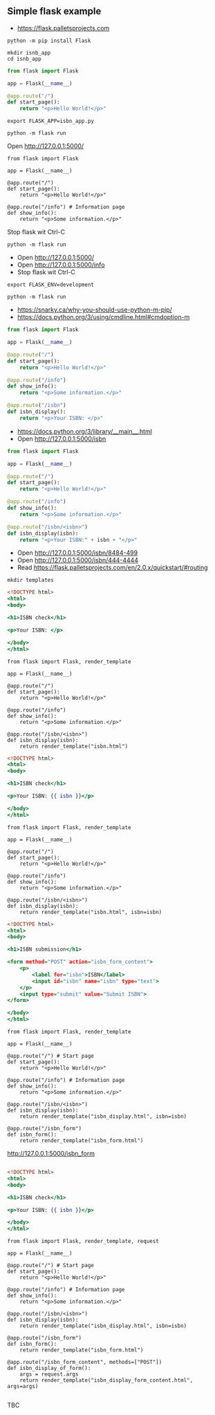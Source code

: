 ## Simple flask example

- https://flask.palletsprojects.com


```shell
python -m pip install Flask
```

```shell
mkdir isnb_app
cd isnb_app
```

```isnb_app.py
from flask import Flask

app = Flask(__name__)

@app.route("/")
def start_page():
    return "<p>Hello World!</p>"
```

```shell
export FLASK_APP=isbn_app.py
```


```shell
python -m flask run
```

Open http://127.0.0.1:5000/


```
from flask import Flask

app = Flask(__name__)

@app.route("/")
def start_page():
    return "<p>Hello World!</p>"

@app.route("/info") # Information page
def show_info():
    return "<p>Some information.</p>"
```

Stop flask wit Ctrl-C

```shell
python -m flask run
```

- Open http://127.0.0.1:5000/
- Open http://127.0.0.1:5000/info
- Stop flask wit Ctrl-C

```shell
export FLASK_ENV=development
```

```shell
python -m flask run
```
- https://snarky.ca/why-you-should-use-python-m-pip/
- https://docs.python.org/3/using/cmdline.html#cmdoption-m

```isnb_app.py
from flask import Flask

app = Flask(__name__)

@app.route("/")
def start_page():
    return "<p>Hello World!</p>"

@app.route("/info")
def show_info():
    return "<p>Some information.</p>"

@app.route("/isbn")
def isbn_display():
    return "<p>Your ISBN: </p>"
```

- https://docs.python.org/3/library/__main__.html
- Open http://127.0.0.1:5000/isbn

```isnb_app.py
from flask import Flask

app = Flask(__name__)

@app.route("/")
def start_page():
    return "<p>Hello World!</p>"

@app.route("/info")
def show_info():
    return "<p>Some information.</p>"

@app.route("/isbn/<isbn>")
def isbn_display(isbn):
    return "<p>Your ISBN:" + isbn + "</p>"
```

- Open http://127.0.0.1:5000/isbn/8484-499
- Open http://127.0.0.1:5000/isbn/444-4444
- Read https://flask.palletsprojects.com/en/2.0.x/quickstart/#routing

```shell
mkdir templates
```

```templates/isbn.html
<!DOCTYPE html>
<html>
<body>

<h1>ISBN check</h1>

<p>Your ISBN: </p>

</body>
</html> 
```

```
from flask import Flask, render_template

app = Flask(__name__)

@app.route("/")
def start_page():
    return "<p>Hello World!</p>"

@app.route("/info")
def show_info():
    return "<p>Some information.</p>"

@app.route("/isbn/<isbn>")
def isbn_display(isbn):
    return render_template("isbn.html")
```

```templates/isbn.html
<!DOCTYPE html>
<html>
<body>

<h1>ISBN check</h1>

<p>Your ISBN: {{ isbn }}</p>

</body>
</html> 
```

```
from flask import Flask, render_template

app = Flask(__name__)

@app.route("/")
def start_page():
    return "<p>Hello World!</p>"

@app.route("/info")
def show_info():
    return "<p>Some information.</p>"

@app.route("/isbn/<isbn>")
def isbn_display(isbn):
    return render_template("isbn.html", isbn=isbn)
```


```isbn_form.html
<!DOCTYPE html>
<html>
<body>

<h1>ISBN submission</h1>

<form method="POST" action="isbn_form_content">
    <p>
        <label for="isbn">ISBN</label>
        <input id="isbn" name="isbn" type="text">
    </p>
    <input type="submit" value="Submit ISBN">
</form>

</body>
</html>
```

```
from flask import Flask, render_template

app = Flask(__name__)

@app.route("/") # Start page
def start_page():
    return "<p>Hello World!</p>"

@app.route("/info") # Information page
def show_info():
    return "<p>Some information.</p>"

@app.route("/isbn/<isbn>")
def isbn_display(isbn):
    return render_template("isbn_display.html", isbn=isbn)

@app.route("/isbn_form")
def isbn_form():
    return render_template("isbn_form.html")
```

http://127.0.0.1:5000/isbn_form

```isbn_display_form_content.html

<!DOCTYPE html>
<html>
<body>

<h1>ISBN check</h1>

<p>Your ISBN: {{ isbn }}</p>

</body>
</html>
```


```
from flask import Flask, render_template, request

app = Flask(__name__)

@app.route("/") # Start page
def start_page():
    return "<p>Hello World!</p>"

@app.route("/info") # Information page
def show_info():
    return "<p>Some information.</p>"

@app.route("/isbn/<isbn>")
def isbn_display(isbn):
    return render_template("isbn_display.html", isbn=isbn)

@app.route("/isbn_form")
def isbn_form():
    return render_template("isbn_form.html")

@app.route("/isbn_form_content", methods=["POST"])
def isbn_display_of_form():
    args = request.args
    return render_template("isbn_display_form_content.html", args=args)
```


```
```


TBC
